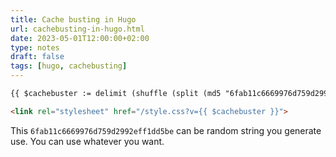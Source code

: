 ```yaml
---
title: Cache busting in Hugo
url: cachebusting-in-hugo.html
date: 2023-05-01T12:00:00+02:00
type: notes
draft: false
tags: [hugo, cachebusting]
---
```


```html
{{ $cachebuster := delimit (shuffle (split (md5 "6fab11c6669976d759d2992eff1dd5be") "" )) "" }}

<link rel="stylesheet" href="/style.css?v={{ $cachebuster }}">
```

This `6fab11c6669976d759d2992eff1dd5be` can be random string you generate use.
You can use whatever you want.

